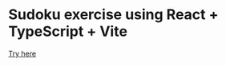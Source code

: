 # Sudoku exercise using React + TypeScript + Vite

[Try here](https://bernawil.github.io/react-sudoku/)
